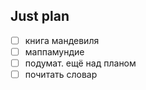 ## Just plan
- [ ] книга мандевиля
- [ ] маппамундие
- [ ] подумат. ещё над планом
- [ ] почитать словар
